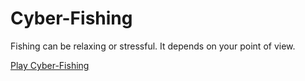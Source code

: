 # Cyber-Fishing

Fishing can be relaxing or stressful. It depends on your point of view.

[Play Cyber-Fishing](https://sapienzainteractivegraphicscourse.github.io/final-project-dmg-team/)
